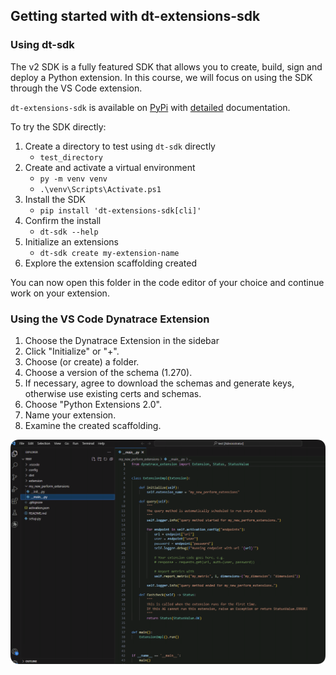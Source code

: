 ## Getting started with dt-extensions-sdk

### Using dt-sdk

The v2 SDK is a fully featured SDK that allows you to create, build, sign and deploy a Python extension. In this course, we will focus on using the SDK through the VS Code extension.  

`dt-extensions-sdk` is available on [PyPi](https://pypi.org/project/dt-extensions-sdk/) with [detailed](https://dynatrace-extensions.github.io/dt-extensions-python-sdk/) documentation. 

To try the SDK directly:

1. Create a directory to test using `dt-sdk` directly 
    - `test_directory`
2. Create and activate a virtual environment
    - `py -m venv venv`
    - `.\venv\Scripts\Activate.ps1`
3. Install the SDK
   - `pip install 'dt-extensions-sdk[cli]'`
4. Confirm the install
   - `dt-sdk --help`
5. Initialize an extensions
   - `dt-sdk create my-extension-name`
6. Explore the extension scaffolding created

You can now open this folder in the code editor of your choice and continue work on your extension. 

### Using the VS Code Dynatrace Extension

1. Choose the Dynatrace Extension in the sidebar
2. Click "Initialize" or "+". 
3. Choose (or create) a folder.
4. Choose a version of the schema (1.270).
5. If necessary, agree to download the schemas and generate keys, otherwise use existing certs and schemas.
6. Choose "Python Extensions 2.0".
7. Name your extension.
8. Examine the created scaffolding.

![](../../../assets/images/04_python_04_scaffolding.png)